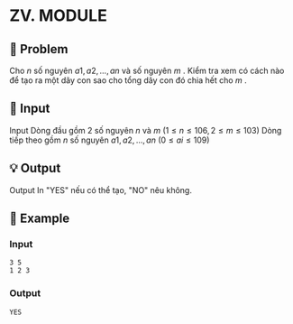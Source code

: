# ZV. MODULE

## 📖 Problem

Cho
$n$
số nguyên
$a1,a2, ...,an$
và số nguyên
$m$
.
Kiểm tra xem có cách nào để tạo ra một dãy con sao cho tổng dãy con đó chia hết cho
$m$
.


## 🧩 Input

Input
Dòng đầu gồm
$2$
số nguyên
$n$
và
$m$
$(1 ≤n≤ 106, 2 ≤m≤ 103)$
Dòng tiếp theo gồm
$n$
số nguyên
$a1,a2, ...,an$
$(0 ≤ai≤ 109)$


## 💡 Output

Output
In "YES" nếu có thể tạo, "NO" nêu không.


## 🧠 Example

### Input

```text
3 5
1 2 3
```

### Output

```text
YES
```


